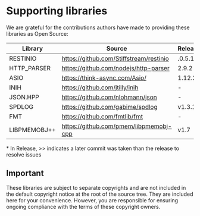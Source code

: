 # Supporting libraries

We are grateful for the contributions authors have made to providing these libraries as Open Source:

| Library | Source | Release* | Commit |
| ------- | ------- | ------ | -------|
RESTINIO | https://github.com/Stiffstream/restinio | .0.5.1 |  1a464a75301b6971226a006efbfc7b98d7aee491 | 
HTTP_PARSER | https://github.com/nodejs/http-parser | 2.9.2 | 5c17dad400e45c5a442a63f250fff2638d144682 |
ASIO | https://think-async.com/Asio/ | 1.12.2 | N/A | 
INIH | https://github.com/jtilly/inih | - | - | 
JSON.HPP | https://github.com/nlohmann/json | - | - |
SPDLOG | https://github.com/gabime/spdlog |  v1.3.1>> | 88b4adebdc0dcb2be9ead196c99db60115e4d307 | 
FMT | https://github.com/fmtlib/fmt | - | - | 
LIBPMEMOBJ++ | https://github.com/pmem/libpmemobj-cpp | v1.7 | 26c86b46997d25c818b246f2a143d2248503cc67 |  

\* In Release, \>\> indicates a later commit was taken than the release to resolve issues

## Important
These libraries are subject to separate copyrights and are not included in the default copyright notice
at the root of the source tree. They are included here for your convenience. However, you are responsible for
ensuring ongoing compliance with the terms of these copyright owners.
